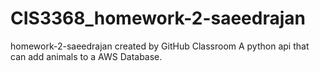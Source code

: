 # CIS3368_homework-2-saeedrajan
homework-2-saeedrajan created by GitHub Classroom
A python api that can add animals to a AWS Database.
